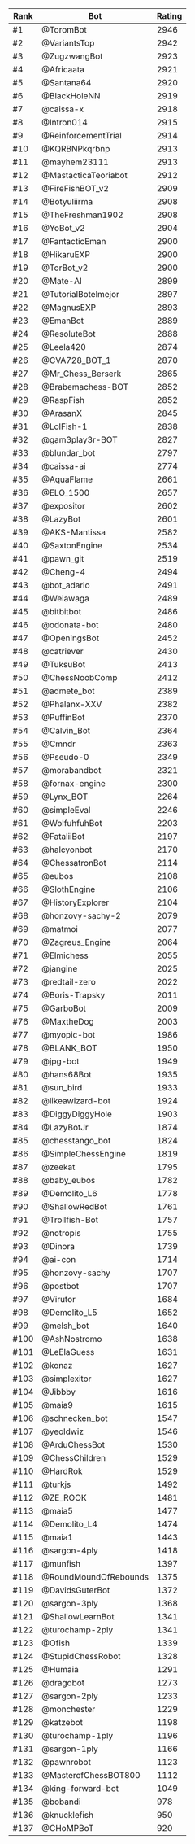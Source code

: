Rank|Bot|Rating
---|---|---
#1|@ToromBot|2946
#2|@VariantsTop|2942
#3|@ZugzwangBot|2923
#4|@Africaata|2921
#5|@Santana64|2920
#6|@BlackHoleNN|2919
#7|@caissa-x|2918
#8|@Intron014|2915
#9|@ReinforcementTrial|2914
#10|@KQRBNPkqrbnp|2913
#11|@mayhem23111|2913
#12|@MastacticaTeoriabot|2912
#13|@FireFishBOT_v2|2909
#14|@Botyuliirma|2908
#15|@TheFreshman1902|2908
#16|@YoBot_v2|2904
#17|@FantacticEman|2900
#18|@HikaruEXP|2900
#19|@TorBot_v2|2900
#20|@Mate-AI|2899
#21|@TutorialBotelmejor|2897
#22|@MagnusEXP|2893
#23|@EmanBot|2889
#24|@ResoluteBot|2888
#25|@Leela420|2874
#26|@CVA728_BOT_1|2870
#27|@Mr_Chess_Berserk|2865
#28|@Brabemachess-BOT|2852
#29|@RaspFish|2852
#30|@ArasanX|2845
#31|@LolFish-1|2838
#32|@gam3play3r-BOT|2827
#33|@blundar_bot|2797
#34|@caissa-ai|2774
#35|@AquaFlame|2661
#36|@ELO_1500|2657
#37|@expositor|2602
#38|@LazyBot|2601
#39|@AKS-Mantissa|2582
#40|@SaxtonEngine|2534
#41|@pawn_git|2519
#42|@Cheng-4|2494
#43|@bot_adario|2491
#44|@Weiawaga|2489
#45|@bitbitbot|2486
#46|@odonata-bot|2480
#47|@OpeningsBot|2452
#48|@catriever|2430
#49|@TuksuBot|2413
#50|@ChessNoobComp|2412
#51|@admete_bot|2389
#52|@Phalanx-XXV|2382
#53|@PuffinBot|2370
#54|@Calvin_Bot|2364
#55|@Cmndr|2363
#56|@Pseudo-0|2349
#57|@morabandbot|2321
#58|@fornax-engine|2300
#59|@Lynx_BOT|2264
#60|@simpleEval|2246
#61|@WolfuhfuhBot|2203
#62|@FataliiBot|2197
#63|@halcyonbot|2170
#64|@ChessatronBot|2114
#65|@eubos|2108
#66|@SlothEngine|2106
#67|@HistoryExplorer|2104
#68|@honzovy-sachy-2|2079
#69|@matmoi|2077
#70|@Zagreus_Engine|2064
#71|@Elmichess|2055
#72|@jangine|2025
#73|@redtail-zero|2022
#74|@Boris-Trapsky|2011
#75|@GarboBot|2009
#76|@MaxtheDog|2003
#77|@myopic-bot|1986
#78|@BLANK_BOT|1950
#79|@jpg-bot|1949
#80|@hans68Bot|1935
#81|@sun_bird|1933
#82|@likeawizard-bot|1924
#83|@DiggyDiggyHole|1903
#84|@LazyBotJr|1874
#85|@chesstango_bot|1824
#86|@SimpleChessEngine|1819
#87|@zeekat|1795
#88|@baby_eubos|1782
#89|@Demolito_L6|1778
#90|@ShallowRedBot|1761
#91|@Trollfish-Bot|1757
#92|@notropis|1755
#93|@Dinora|1739
#94|@ai-con|1714
#95|@honzovy-sachy|1707
#96|@postbot|1707
#97|@Virutor|1684
#98|@Demolito_L5|1652
#99|@melsh_bot|1640
#100|@AshNostromo|1638
#101|@LeElaGuess|1631
#102|@konaz|1627
#103|@simplexitor|1627
#104|@Jibbby|1616
#105|@maia9|1615
#106|@schnecken_bot|1547
#107|@yeoldwiz|1546
#108|@ArduChessBot|1530
#109|@ChessChildren|1529
#110|@HardRok|1529
#111|@turkjs|1492
#112|@ZE_ROOK|1481
#113|@maia5|1477
#114|@Demolito_L4|1474
#115|@maia1|1443
#116|@sargon-4ply|1418
#117|@munfish|1397
#118|@RoundMoundOfRebounds|1375
#119|@DavidsGuterBot|1372
#120|@sargon-3ply|1368
#121|@ShallowLearnBot|1341
#122|@turochamp-2ply|1341
#123|@Ofish|1339
#124|@StupidChessRobot|1328
#125|@Humaia|1291
#126|@dragobot|1273
#127|@sargon-2ply|1233
#128|@monchester|1229
#129|@katzebot|1198
#130|@turochamp-1ply|1196
#131|@sargon-1ply|1166
#132|@pawnrobot|1123
#133|@MasterofChessBOT800|1112
#134|@king-forward-bot|1049
#135|@bobandi|978
#136|@knucklefish|950
#137|@CHoMPBoT|920
